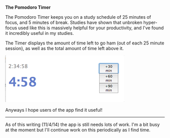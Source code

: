 <strong> The Pomodoro Timer </strong>

The Pomodoro Timer keeps you on a study schedule of 25 minutes
of focus, and 5 minutes of break.
Studies have shown that unbroken hyper-focus used like this 
is massively helpful for your productivity, and I've found it
incredibly useful in my studies.

The Timer displays the amount of time left to go ham (out of each 25 minute
session), as well as the total amount of time left above it.

![alt text](https://github.com/mllee/pomod/blob/master/screen_shot.png 
            "Logo Title Text 1")




Anyways I hope users of the app find it useful!

_____
As of this writing (11/4/14) the app is still needs lots of work.
I'm a bit busy at the moment but I'll continue work on this periodically
as I find time.
